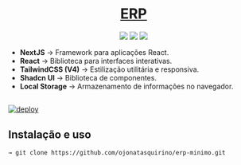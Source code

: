 # <div align="center"><a href='https://mercado-lista.vercel.app'>ERP</a></div>

<p align="center">
  <image
  src="https://img.shields.io/github/languages/count/ojonatasquirino/erp-minimo"
  />
  <image
  src="https://img.shields.io/github/languages/top/ojonatasquirino/erp-minimo"
  />
  <image
  src="https://img.shields.io/github/last-commit/ojonatasquirino/erp-minimo"
  />

</p>

- **NextJS** → Framework para aplicações React.
- **React** → Biblioteca para interfaces interativas.
- **TailwindCSS (V4)** → Estilização utilitária e responsiva.
- **Shadcn UI** → Biblioteca de componentes.
-  **Local Storage** → Armazenamento de informações no navegador.

##

[![deploy](https://vercel.com/button)](https://erp-minimo.vercel.app)

## Instalação e uso

```bash
→ git clone https://github.com/ojonatasquirino/erp-minimo.git

```
